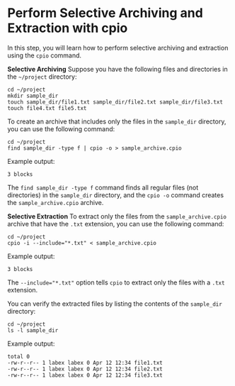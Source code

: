 # Perform Selective Archiving and Extraction with cpio

In this step, you will learn how to perform selective archiving and extraction using the `cpio` command.

**Selective Archiving**
Suppose you have the following files and directories in the `~/project` directory:

```
cd ~/project
mkdir sample_dir
touch sample_dir/file1.txt sample_dir/file2.txt sample_dir/file3.txt
touch file4.txt file5.txt
```

To create an archive that includes only the files in the `sample_dir` directory, you can use the following command:

```
cd ~/project
find sample_dir -type f | cpio -o > sample_archive.cpio
```

Example output:

```
3 blocks
```

The `find sample_dir -type f` command finds all regular files (not directories) in the `sample_dir` directory, and the `cpio -o` command creates the `sample_archive.cpio` archive.

**Selective Extraction**
To extract only the files from the `sample_archive.cpio` archive that have the `.txt` extension, you can use the following command:

```
cd ~/project
cpio -i --include="*.txt" < sample_archive.cpio
```

Example output:

```
3 blocks
```

The `--include="*.txt"` option tells `cpio` to extract only the files with a `.txt` extension.

You can verify the extracted files by listing the contents of the `sample_dir` directory:

```
cd ~/project
ls -l sample_dir
```

Example output:

```
total 0
-rw-r--r-- 1 labex labex 0 Apr 12 12:34 file1.txt
-rw-r--r-- 1 labex labex 0 Apr 12 12:34 file2.txt
-rw-r--r-- 1 labex labex 0 Apr 12 12:34 file3.txt
```
